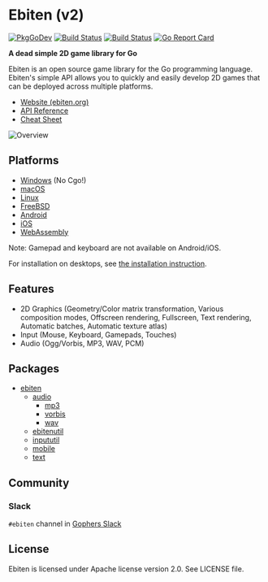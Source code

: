 # Ebiten (v2)

[![PkgGoDev](https://pkg.go.dev/badge/github.com/arcln/ebiten)](https://pkg.go.dev/github.com/arcln/ebiten)
[![Build Status](https://github.com/hajimehoshi/ebiten/workflows/test/badge.svg)](https://github.com/hajimehoshi/ebiten/actions?query=workflow%3Atest)
[![Build Status](https://travis-ci.org/hajimehoshi/ebiten.svg?branch=master)](https://travis-ci.org/hajimehoshi/ebiten)
[![Go Report Card](https://goreportcard.com/badge/github.com/hajimehoshi/ebiten)](https://goreportcard.com/report/github.com/hajimehoshi/ebiten)

**A dead simple 2D game library for Go**

Ebiten is an open source game library for the Go programming language. Ebiten's simple API allows you to quickly and easily develop 2D games that can be deployed across multiple platforms.

* [Website (ebiten.org)](https://ebiten.org)
* [API Reference](https://pkg.go.dev/github.com/arcln/ebiten)
* [Cheat Sheet](https://ebiten.org/documents/cheatsheet.html)

![Overview](https://ebiten.org/images/overview2.0.png)

## Platforms

* [Windows](https://ebiten.org/documents/install.html?os=windows) (No Cgo!)
* [macOS](https://ebiten.org/documents/install.html?os=darwin)
* [Linux](https://ebiten.org/documents/install.html?os=linux)
* [FreeBSD](https://ebiten.org/documents/install.html?os=freebsd)
* [Android](https://ebiten.org/documents/mobile.html)
* [iOS](https://ebiten.org/documents/mobile.html)
* [WebAssembly](https://ebiten.org/documents/webassembly.html)

Note: Gamepad and keyboard are not available on Android/iOS.

For installation on desktops, see [the installation instruction](https://ebiten.org/documents/install.html).

## Features

* 2D Graphics (Geometry/Color matrix transformation, Various composition modes, Offscreen rendering, Fullscreen, Text rendering, Automatic batches, Automatic texture atlas)
* Input (Mouse, Keyboard, Gamepads, Touches)
* Audio (Ogg/Vorbis, MP3, WAV, PCM)

## Packages

* [ebiten](https://pkg.go.dev/github.com/arcln/ebiten)
  * [audio](https://pkg.go.dev/github.com/arcln/ebiten/audio)
    * [mp3](https://pkg.go.dev/github.com/arcln/ebiten/audio/mp3)
    * [vorbis](https://pkg.go.dev/github.com/arcln/ebiten/audio/vorbis)
    * [wav](https://pkg.go.dev/github.com/arcln/ebiten/audio/wav)
  * [ebitenutil](https://pkg.go.dev/github.com/arcln/ebiten/ebitenutil)
  * [inpututil](https://pkg.go.dev/github.com/arcln/ebiten/inpututil)
  * [mobile](https://pkg.go.dev/github.com/arcln/ebiten/mobile)
  * [text](https://pkg.go.dev/github.com/arcln/ebiten/text)

## Community

### Slack

`#ebiten` channel in [Gophers Slack](https://blog.gopheracademy.com/gophers-slack-community/)

## License

Ebiten is licensed under Apache license version 2.0. See LICENSE file.
